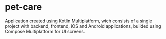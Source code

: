 # pet-care
Application created using Kotlin Multiplatform, wich consists of a single project with backend, frontend, iOS and Android applications, builded using Compose Multiplatform for UI screens.
